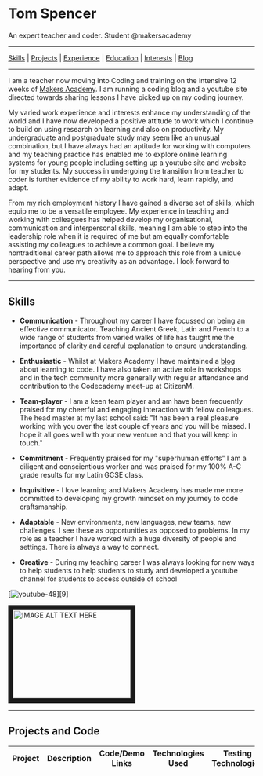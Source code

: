 Tom Spencer
======
An expert teacher and coder. Student @makersacademy
***
[Skills](#skills) | [Projects](#projects) | [Experience](#experience) | [Education](#education) | [Interests](#interests) | [Blog](https://medium.com/@tomspencer_uk)
***
I am a teacher now moving into Coding and training on the intensive 12 weeks of [Makers Academy](https://github.com/makersademy). I am running a coding blog and a youtube site directed towards sharing lessons I have picked up on my coding journey.

My varied work experience and interests enhance my understanding of the world and I have now developed a positive attitude to work which I continue to build on using research on learning and also on productivity. My undergraduate and postgraduate study may seem like an unusual combination, but I have always had an aptitude for working with computers and my teaching practice has enabled me to explore online learning systems for young people including setting up a youtube site and website for my students. My success in undergoing the transition from teacher to coder is further evidence of my ability to work hard, learn rapidly, and adapt.

From my rich employment history I have gained a diverse set of skills, which equip me to be a versatile employee. My experience in teaching and working with colleagues has helped develop my organisational, communication and interpersonal skills, meaning I am able to step into the leadership role when it is required of me but am equally comfortable assisting my colleagues to achieve a common goal. I believe my nontraditional career path allows me to approach this role from a unique perspective and use my creativity as an advantage. I look forward to hearing from you.

***

## Skills

- **Communication** - Throughout my career I have focussed on being an effective communicator. Teaching Ancient Greek, Latin and French to a wide range of students from varied walks of life has taught me the importance of clarity and careful explanation to ensure understanding.

- **Enthusiastic** - Whilst at Makers Academy I have maintained a [blog](https://medium.com/@tomspencer_uk) about learning to code. I have also taken an active role in workshops and in the tech community more generally with regular attendance and contribution to the Codecademy meet-up at CitizenM.

- **Team-player** - I am a keen team player and am have been frequently praised for my cheerful and engaging interaction with fellow colleagues. The head master at my last school said: "It has been a real pleasure working with you over the last couple of years and you will be missed. I hope it all goes well with your new venture and that you will keep in touch."

- **Commitment** - Frequently praised for my "superhuman efforts" I am a diligent and conscientious worker and was praised for my 100% A-C grade results for my Latin GCSE class.

- **Inquisitive** - I love learning and Makers Academy has made me more committed to developing my growth mindset on my journey to code craftsmanship.

- **Adaptable** - New environments, new languages, new teams, new challenges. I see these as opportunities as opposed to problems. In my role as a teacher I have worked with a huge diversity of people and settings. There is always a way to connect.

- **Creative** - During my teaching career I was always looking for new ways to help students to help students to study and developed a youtube channel for students to access outside of school

[![youtube-48](https://cloud.githubusercontent.com/assets/12953472/18688443/6021e65e-7f7c-11e6-9479-6ad58e3ab834.png)][9]


<a href="http://www.youtube.com/watch?feature=player_embedded&v=VM4ScXd5CkA&list=PLhhkrQZ2EUKwmtj99Xz95r6rpRnGZ5Brb&index=21
" target="_blank"><img src="http://img.youtube.com/vi/VM4ScXd5CkA&list=PLhhkrQZ2EUKwmtj99Xz95r6rpRnGZ5Brb&index=21/0.jpg"
alt="IMAGE ALT TEXT HERE" width="240" height="180" border="10" /></a>

***

## Projects and Code
Project | Description | Code/Demo Links | Technologies Used | Testing Technologies
--- | --- | --- | --- | ---
